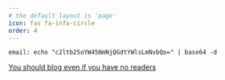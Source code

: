 ```yaml
---
# the default layout is 'page'
icon: fas fa-info-circle
order: 4
---
```


```
email: echo "c2ltb25oYW45NmNjQGdtYWlsLmNvbQo=" | base64 -d
```

[You should blog even if you have no readers](http://nathanmarz.com/blog/you-should-blog-even-if-you-have-no-readers.html)
